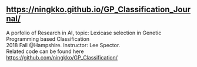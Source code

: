 ## https://ningkko.github.io/GP_Classification_Journal/

A porfolio of Research in AI, topic: Lexicase selection in Genetic Programming based Classification\
2018 Fall @Hampshire. Instructor: Lee Spector.\
Related code can be found here https://github.com/ningkko/GP_Classification/
